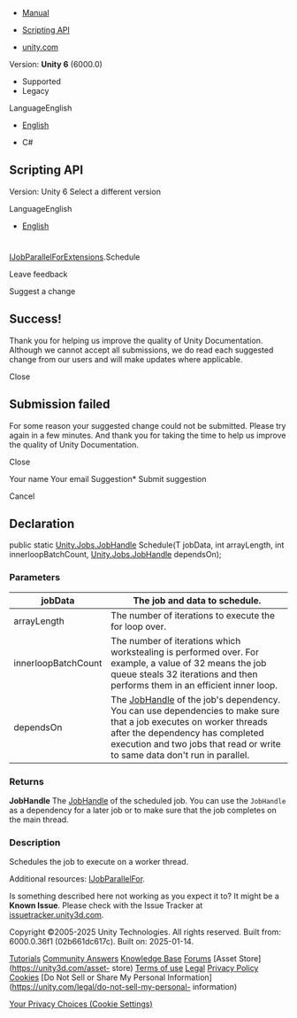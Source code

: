 [ ]()

  * [Manual](../Manual/index.html)
  * [Scripting API](../ScriptReference/index.html)

  * [unity.com](https://unity.com/)

Version: **Unity 6** (6000.0)

  * Supported
  * Legacy

LanguageEnglish

  * [English]()

  * C#

[ ](https://docs.unity3d.com)

## Scripting API

Version: Unity 6 Select a different version

LanguageEnglish

  * [English]()

#
[IJobParallelForExtensions](Unity.Jobs.IJobParallelForExtensions.html).Schedule

Leave feedback

Suggest a change

## Success!

Thank you for helping us improve the quality of Unity Documentation. Although
we cannot accept all submissions, we do read each suggested change from our
users and will make updates where applicable.

Close

## Submission failed

For some reason your suggested change could not be submitted. Please <a>try
again</a> in a few minutes. And thank you for taking the time to help us
improve the quality of Unity Documentation.

Close

Your name Your email Suggestion* Submit suggestion

Cancel

[ ]()

## Declaration

public static [Unity.Jobs.JobHandle](Unity.Jobs.JobHandle.html) Schedule(T
jobData, int arrayLength, int innerloopBatchCount,
[Unity.Jobs.JobHandle](Unity.Jobs.JobHandle.html) dependsOn);

### Parameters

jobData | The job and data to schedule.  
---|---  
arrayLength | The number of iterations to execute the for loop over.  
innerloopBatchCount | The number of iterations which workstealing is performed over. For example, a value of 32 means the job queue steals 32 iterations and then performs them in an efficient inner loop.  
dependsOn | The [JobHandle](Unity.Jobs.JobHandle.html) of the job's dependency. You can use dependencies to make sure that a job executes on worker threads after the dependency has completed execution and two jobs that read or write to same data don't run in parallel.  
  
### Returns

**JobHandle** The [JobHandle](Unity.Jobs.JobHandle.html) of the scheduled job.
You can use the `JobHandle` as a dependency for a later job or to make sure
that the job completes on the main thread.

### Description

Schedules the job to execute on a worker thread.

Additional resources: [IJobParallelFor](Unity.Jobs.IJobParallelFor.html).

Is something described here not working as you expect it to? It might be a
**Known Issue**. Please check with the Issue Tracker at
[issuetracker.unity3d.com](https://issuetracker.unity3d.com).

Copyright ©2005-2025 Unity Technologies. All rights reserved. Built from:
6000.0.36f1 (02b661dc617c). Built on: 2025-01-14.

[Tutorials](https://unity3d.com/learn) [Community
Answers](https://answers.unity3d.com) [Knowledge
Base](https://support.unity3d.com/hc/en-us)
[Forums](https://forum.unity3d.com) [Asset Store](https://unity3d.com/asset-
store) [Terms of use](https://docs.unity3d.com/Manual/TermsOfUse.html)
[Legal](https://unity.com/legal) [Privacy
Policy](https://unity.com/legal/privacy-policy)
[Cookies](https://unity.com/legal/cookie-policy) [Do Not Sell or Share My
Personal Information](https://unity.com/legal/do-not-sell-my-personal-
information)

[Your Privacy Choices (Cookie Settings)](javascript:void\(0\);)

